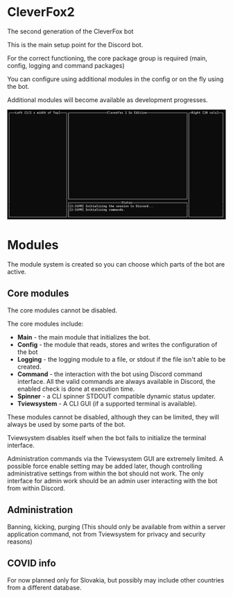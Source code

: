 # CleverFox2
The second generation of the CleverFox bot

This is the main setup point for the Discord bot.

For the correct functioning, the core package group is required (main, config, logging and command packages)

You can configure using additional modules in the config or on the fly using the bot.

Additional modules will become available as development progresses.

![img.png](img.png)

# Modules

The module system is created so you can choose which parts of the bot are active.


## Core modules
The core modules cannot be disabled.

The core modules include:
- **Main** - the main module that initializes the bot.
- **Config** - the module that reads, stores and writes the configuration of the bot
- **Logging** - the logging module to a file, or stdout if the file isn't able to be created.
- **Command** - the interaction with the bot using Discord command interface. All the valid commands are always
  available in Discord, the enabled check is done at execution time.
- **Spinner** - a CLI spinner STDOUT compatible dynamic status updater.
- **Tviewsystem** - A CLI GUI (if a supported terminal is available).

These modules cannot be disabled, although they can be limited, they will always be used by some parts of the bot.

Tviewsystem disables itself when the bot fails to initialize the terminal interface.

Administration commands via the Tviewsystem GUI are extremely limited. A possible force enable setting may be added
later, though controlling administrative settings from within the bot should not work. The only interface for admin work
should be an admin user interacting with the bot from within Discord.

## Administration

Banning, kicking, purging
(This should only be available from within a server application command, not from Tviewsystem for privacy and security
reasons)

## COVID info
For now planned only for Slovakia, but possibly may include other countries from a different database.
